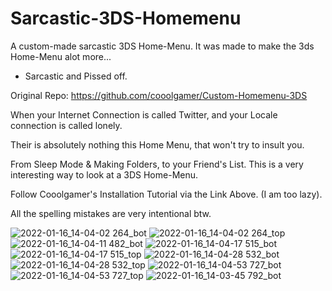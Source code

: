 # Sarcastic-3DS-Homemenu
A custom-made sarcastic 3DS Home-Menu. It was made to make the 3ds Home-Menu alot more... 
- Sarcastic and Pissed off.

Original Repo: https://github.com/cooolgamer/Custom-Homemenu-3DS

When your Internet Connection is called Twitter, and your Locale connection is called lonely.

Their is absolutely nothing this Home Menu, that won't try to insult you.

From Sleep Mode & Making Folders, to your Friend's List. This is a very interesting way to look at a 3DS Home-Menu.

Follow Cooolgamer's Installation Tutorial via the Link Above. (I am too lazy).

All the spelling mistakes are very intentional btw.

![2022-01-16_14-04-02 264_bot](https://user-images.githubusercontent.com/78656905/149674385-355f3e31-aec0-4b89-95f7-fed17fca9c60.jpg)
![2022-01-16_14-04-02 264_top](https://user-images.githubusercontent.com/78656905/149674386-c858138a-8e13-4a52-b2b5-01ddaea28149.jpg)
![2022-01-16_14-04-11 482_bot](https://user-images.githubusercontent.com/78656905/149674387-b8cc794d-c087-4fc4-9049-87258c139941.jpg)
![2022-01-16_14-04-17 515_bot](https://user-images.githubusercontent.com/78656905/149674389-bed5b1d6-77c6-4f66-ba5b-c7e3b0ffc1c2.jpg)
![2022-01-16_14-04-17 515_top](https://user-images.githubusercontent.com/78656905/149674391-9a0d4a34-bcf3-40b3-b412-69e15d7dfffc.jpg)
![2022-01-16_14-04-28 532_bot](https://user-images.githubusercontent.com/78656905/149674392-a0efdccc-bb87-443d-b0de-902d1f89908f.jpg)
![2022-01-16_14-04-28 532_top](https://user-images.githubusercontent.com/78656905/149674393-02361686-e1c8-4cb5-913f-e8b032de6e38.jpg)
![2022-01-16_14-04-53 727_bot](https://user-images.githubusercontent.com/78656905/149674394-6fe9d114-c25d-4cf9-842c-5b011229605c.jpg)
![2022-01-16_14-04-53 727_top](https://user-images.githubusercontent.com/78656905/149674395-37c8ab69-15c5-4078-b3f6-df3fef7ed62c.jpg)
![2022-01-16_14-03-45 792_bot](https://user-images.githubusercontent.com/78656905/149674396-e64d69eb-b20d-41d2-b8b7-6a57a9e6ff27.jpg)
